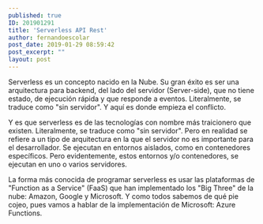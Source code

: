 ```yaml
---
published: true
ID: 201901291
title: 'Serverless API Rest'
author: fernandoescolar
post_date: 2019-01-29 08:59:42
post_excerpt: ""
layout: post
---
```


Serverless es un concepto nacido en la Nube. Su gran éxito es ser una arquitectura para backend, del lado del servidor (Server-side), que no tiene estado, de ejecución rápida y que responde a eventos. Literalmente, se traduce como "sin servidor". Y aquí es donde empieza el conflicto.

Y es que serverless es de las tecnologías con nombre más traicionero que existen. Literalmente, se traduce como "sin servidor". Pero en realidad se refiere a un tipo de arquitectura en la que el servidor no es importante para el desarrollador. Se ejecutan en entornos aislados, como en contenedores específicos. Pero evidentemente, estos entornos y/o contenedores, se ejecutan en uno o varios servidores.

La forma más conocida de programar serverless es usar las plataformas de "Function as a Service" (FaaS) que han implementado los "Big Three" de la nube: Amazon, Google y Microsoft. Y como todos sabemos de qué pie cojeo, pues vamos a hablar de la implementación de Microsoft: Azure Functions.